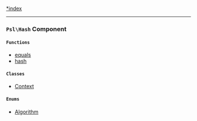 <!--
    This markdown file was generated using `docs/documenter.php`.

    Any edits to it will likely be lost.
-->

[*index](./../README.md)

---

### `Psl\Hash` Component

#### `Functions`

- [equals](./../../src/Psl/Hash/equals.php#L14)
- [hash](./../../src/Psl/Hash/hash.php#L14)

#### `Classes`

- [Context](./../../src/Psl/Hash/Context.php#L28)

#### `Enums`

- [Algorithm](./../../src/Psl/Hash/Algorithm.php#L7)


